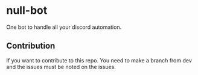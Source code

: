 # null-bot

One bot to handle all your discord automation.

## Contribution

If you want to contribute to this repo. You need to make a branch from dev and the issues must be noted on the issues.
